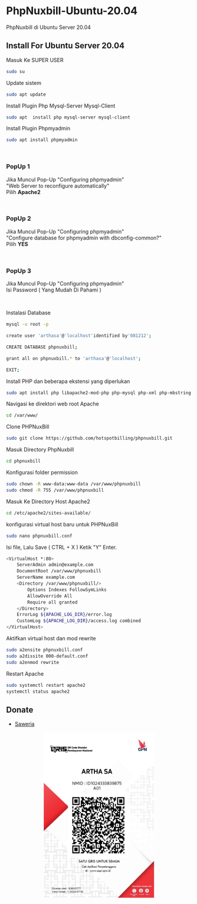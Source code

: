 # PhpNuxbill-Ubuntu-20.04
PhpNuxbill di Ubuntu Server 20.04


## Install For Ubuntu Server 20.04

Masuk Ke SUPER USER
```bash
sudo su
```
Update sistem
```bash
sudo apt update
```
Install Plugin Php Mysql-Server Mysql-Client
```bash
sudo apt  install php mysql-server mysql-client
```
Install Plugin Phpmyadmin
```bash
sudo apt install phpmyadmin
```

<br>

<h3>PopUp 1</h3>
<p>
  Jika Muncul Pop-Up "Configuring phpmyadmin" <br>
  "Web Server to reconfigure automatically" <br>
  Pilih <strong> Apache2 </strong>
</p>
<br>
<h3>PopUp 2</h3>
<p>
  Jika Muncul Pop-Up "Configuring phpmyadmin" <br>
  "Configure database for phpmyadmin with dbconfig-common?" <br>
  Pilih <strong> YES </strong>
</p>
<br>
<h3>PopUp 3</h3>
<p>
  Jika Muncul Pop-Up "Configuring phpmyadmin" <br>
  Isi Password ( Yang Mudah Di Pahami ) <br>
</p>
<br>

Instalasi Database
```bash
mysql -u root -p
```
```bash
create user 'arthasa'@'localhost'identified by'081212';
```
```bash
CREATE DATABASE phpnuxbill;
```
```bash
grant all on phpnuxbill.* to 'arthasa'@'localhost';
```
```bash
EXIT;
```
Install PHP dan beberapa ekstensi yang diperlukan
```bash
sudo apt install php libapache2-mod-php php-mysql php-xml php-mbstring php-zip php-curl mariadb-server -y
```
Navigasi ke direktori web root Apache
```bash
cd /var/www/
```
Clone PHPNuxBill 
```bash
sudo git clone https://github.com/hotspotbilling/phpnuxbill.git
```
Masuk Directory PhpNuxbill
```bash
cd phpnuxbill
```
Konfigurasi folder permission
```bash
sudo chown -R www-data:www-data /var/www/phpnuxbill 
sudo chmod -R 755 /var/www/phpnuxbill 
```
Masuk Ke Directory Host Apache2
```bash
cd /etc/apache2/sites-available/
```
konfigurasi virtual host baru untuk PHPNuxBill
```bash
sudo nano phpnuxbill.conf
```
Isi file, Lalu Save ( CTRL + X ) Ketik "Y" Enter.
```bash
<VirtualHost *:80>
    ServerAdmin admin@example.com
    DocumentRoot /var/www/phpnuxbill
    ServerName example.com
    <Directory /var/www/phpnuxbill/>
        Options Indexes FollowSymLinks
        AllowOverride All
        Require all granted
    </Directory>
    ErrorLog ${APACHE_LOG_DIR}/error.log
    CustomLog ${APACHE_LOG_DIR}/access.log combined
</VirtualHost>

```
Aktifkan virtual host dan mod rewrite
```bash
sudo a2ensite phpnuxbill.conf
sudo a2dissite 000-default.conf
sudo a2enmod rewrite
```
Restart Apache
```bash
sudo systemctl restart apache2
systemctl status apache2
```



## Donate
- [Saweria](https://saweria.co/arthasyarif)
<center>
<img src="https://github.com/arthasa28/PhpNuxbill-Ubuntu-20.04/blob/master/qris.jpg?raw=true" alt="Deskripsi gambar" width="300" height="450"/>
</center>


